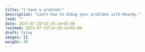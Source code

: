 ```yaml
---
title: "I have a problem!"
description: "Learn how to debug your problems with Reachy."
lead: ""
date: 2023-07-25T14:29:14+02:00
lastmod: 2023-07-25T14:29:14+02:00
draft: false
images: []
weight: 40
---
```

